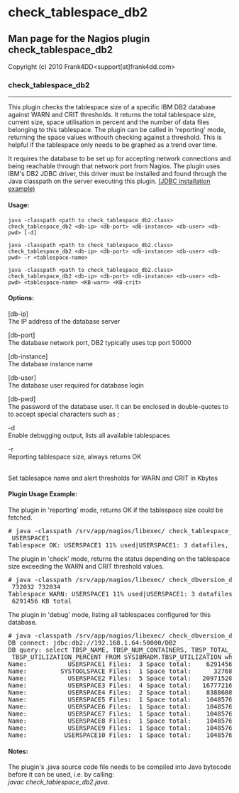 # check_tablespace_db2

## Man page for the Nagios plugin check_tablespace_db2

Copyright (c) 2010 Frank4DD<support[at]frank4dd.com>

### check_tablespace_db2

* * *

This plugin checks the tablespace size of a specific IBM DB2 database against WARN and CRIT thresholds. It returns the total tablespace size, current size, space utilisation in percent and the number of data files belonging to this tablespace. The plugin can be called in 'reporting' mode, returning the space values withouth checking against a threshold. This is helpful if the tablespace only needs to be graphed as a trend over time.

It requires the database to be set up for accepting network connections and being reachable through that network port from Nagios. The plugin uses IBM's DB2 JDBC driver, this driver must be installed and found through the Java classpath on the server executing this plugin. [(JDBC installation example)](http://fm4dd.com/database/howto-install-IBMdb2-jdbc.htm)

#### Usage:

`java -classpath <path to check_tablespace_db2.class> check_tablespace_db2 <db-ip> <db-port> <db-instance> <db-user> <db-pwd> [-d]`  

`java -classpath <path to check_tablespace_db2.class> check_tablespace_db2 <db-ip> <db-port> <db-instance> <db-user> <db-pwd> -r <tablespace-name>`  

`java -classpath <path to check_tablespace_db2.class> check_tablespace_db2 <db-ip> <db-port> <db-instance> <db-user> <db-pwd> <tablespace-name> <KB-warn> <KB-crit>`

#### Options:

[db-ip]  
      The IP address of the database server

[db-port]  
      The database network port, DB2 typically uses tcp port 50000

[db-instance]  
      The database instance name

[db-user]  
      The database user required for database login

[db-pwd]  
      The password of the database user. It can be enclosed in double-quotes to to accept special characters such as ;

-d  
      Enable debugging output, lists all available tablespaces

-r <tablespace>  
      Reporting tablespace size, always returns OK

<tablespace> <KB-warn> <KB-crit>  
      Set tablesapce name and alert thresholds for WARN and CRIT in Kbytes

#### Plugin Usage Example:

The plugin in 'reporting' mode, returns OK if the tablespace size could be fetched.

<pre># java -classpath /srv/app/nagios/libexec/ check_tablespace_db2 192.168.1.64 50000 DB2 db2admin "p@ssw0rd" -r
 USERSPACE1
Tablespace OK: USERSPACE1 11% used|USERSPACE1: 3 datafiles, used 732032 KB of 6291456 KB total</pre>

The plugin in 'check' mode, returns the status depending on the tablespace size exceeding the WARN and CRIT threshold values.

<pre># java -classpath /srv/app/nagios/libexec/ check_dbversion_db2 192.168.1.64 50000 DB2 db2admin "p@ssw0rd" USERSPACE1
 732032 732034
Tablespace WARN: USERSPACE1 11% used|USERSPACE1: 3 datafiles, used 732032 KB of
 6291456 KB total</pre>

The plugin in 'debug' mode, listing all tablespaces configured for this database.

<pre># java -classpath /srv/app/nagios/libexec/ check_dbversion_db2 192.168.1.64 50000 DB2 db2admin "p@ssw0rd" -d
DB connect: jdbc:db2://192.168.1.64:50000/DB2
DB query: select TBSP_NAME, TBSP_NUM_CONTAINERS, TBSP_TOTAL_SIZE_KB, TBSP_USED_SIZE_KB,
 TBSP_UTILIZATION_PERCENT FROM SYSIBMADM.TBSP_UTILIZATION where TBSP_TOTAL_SIZE_KB > 0
Name:           USERSPACE1 Files:  3 Space total:    6291456 KB Space used:     732032 KB Space % used:  11 %
Name:         SYSTOOLSPACE Files:  1 Space total:      32768 KB Space used:       1776 KB Space % used:   5 %
Name:           USERSPACE2 Files:  5 Space total:   20971520 KB Space used:    1660416 KB Space % used:   7 %
Name:           USERSPACE3 Files:  4 Space total:   16777216 KB Space used:    2671616 KB Space % used:  15 %
Name:           USERSPACE4 Files:  2 Space total:    8388608 KB Space used:      29440 KB Space % used:   0 %
Name:           USERSPACE5 Files:  1 Space total:    1048576 KB Space used:        384 KB Space % used:   0 %
Name:           USERSPACE6 Files:  1 Space total:    1048576 KB Space used:      41600 KB Space % used:   3 %
Name:           USERSPACE7 Files:  1 Space total:    1048576 KB Space used:      53120 KB Space % used:   5 %
Name:           USERSPACE8 Files:  1 Space total:    1048576 KB Space used:      70016 KB Space % used:   6 %
Name:           USERSPACE9 Files:  1 Space total:    1048576 KB Space used:      77696 KB Space % used:   7 %
Name:          USERSPACE10 Files:  1 Space total:    1048576 KB Space used:     296448 KB Space % used:  28 %</pre>

#### Notes:

The plugin's .java source code file needs to be compiled into Java bytecode before it can be used, i.e. by calling:  
_javac check_tablespace_db2.java_.
